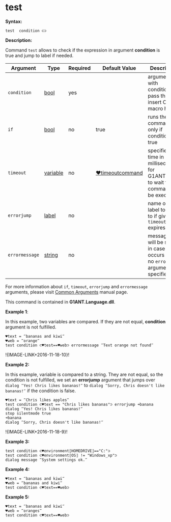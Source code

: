 # test

**Syntax:**

```G1ANT
test  condition ⊂⊃ 

```

**Description:**

Command `test` allows to check if the expression in argument **condition** is true and jump to label if needed.

| Argument | Type | Required | Default Value | Description |
| -------- | ---- | -------- | ------------- | ----------- |
|`condition`| [bool](https://github.com/G1ANT-Robot/G1ANT.Manual/blob/master/G1ANT-Language/Structures/bool.md) | yes| | argument with condition to pass the test, insert C# macro here |
|`if`| [bool](https://github.com/G1ANT-Robot/G1ANT.Manual/blob/master/G1ANT-Language/Structures/bool.md) | no | true | runs the command only if condition is true |
|`timeout`| [variable](https://github.com/G1ANT-Robot/G1ANT.Manual/blob/master/G1ANT-Language/Special-Characters/variable.md) | no | [♥timeoutcommand](https://github.com/G1ANT-Robot/G1ANT.Manual/blob/master/G1ANT-Language/Variables/Special-Variables.md)  | specifies time in milliseconds for G1ANT.Robot to wait for the command to be executed |
|`errorjump` | [label](https://github.com/G1ANT-Robot/G1ANT.Manual/blob/master/G1ANT-Language/Structures/bool.md) | no | | name of the label to jump to if given `timeout` expires |
|`errormessage`| [string](https://github.com/G1ANT-Robot/G1ANT.Manual/blob/master/G1ANT-Language/Structures/bool.md) | no |  | message that will be shown in case error occurs and no `errorjump` argument is specified |

For more information about `if`, `timeout`, `errorjump` and `errormessage` arguments, please visit [Common Arguments](https://github.com/G1ANT-Robot/G1ANT.Manual/blob/master/G1ANT-Language/Common-Arguments.md)  manual page.

This command is contained in **G1ANT.Language.dll**.

**Example 1**:

In this example, two variables are compared. If they are not equal, **condition** argument is not fulfilled.

```G1ANT
♥text = ‴bananas and kiwi‴
♥web = ‴orange‴
test condition ⊂♥test==♥web⊃ errormessage ‴Text orange not found‴

```

!{IMAGE-LINK+2016-11-18-10}!

**Example 2:**

In this example, variable is compared to a string. They are not equal, so the condition is not fulfilled, we set an **errorjump** argument that jumps over `dialog ‴Yes! Chris likes bananas!‴` to `dialog ‴Sorry, Chris doesn't like bananas!‴` if the condition is false.

```G1ANT
♥text = ‴Chris likes apples‴
test condition ⊂♥text == "Chris likes bananas"⊃ errorjump ➜banana
dialog ‴Yes! Chris likes bananas!‴
stop silentmode true
➜banana
dialog ‴Sorry, Chris doesn't like bananas!‴

```

!{IMAGE-LINK+2016-11-18-9}! 

**Example 3:**

```G1ANT
test condition ⊂♥environment⟦HOMEDRIVE⟧=="C:"⊃
test condition ⊂♥environment⟦OS⟧ != "Windows_xp"⊃
dialog message ‴System settings ok.‴ 

```

**Example 4:**

```G1ANT
♥text = ‴bananas and kiwi‴
♥web = ‴bananas and kiwi‴
test condition ⊂♥text==♥web⊃

```

**Example 5:**

```G1ANT
♥text = ‴bananas and kiwi‴
♥web = ‴oranges‴
test condition ⊂♥text==♥web⊃

```
